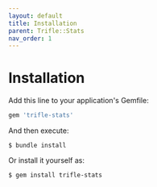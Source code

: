 ```yaml
---
layout: default
title: Installation
parent: Trifle::Stats
nav_order: 1
---
```


# Installation

Add this line to your application's Gemfile:

```ruby
gem 'trifle-stats'
```

And then execute:

    $ bundle install

Or install it yourself as:

    $ gem install trifle-stats
